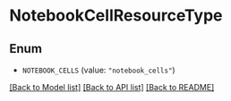 # NotebookCellResourceType

## Enum


* `NOTEBOOK_CELLS` (value: `"notebook_cells"`)


[[Back to Model list]](../README.md#documentation-for-models) [[Back to API list]](../README.md#documentation-for-api-endpoints) [[Back to README]](../README.md)


